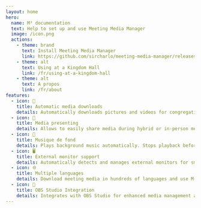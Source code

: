 ```yaml
---
layout: home
hero:
  name: M³ documentation
  text: Help to set up and use Meeting Media Manager
  image: /icon.png
  actions:
    - theme: brand
      text: Install Meeting Media Manager
      link: https://github.com/sircharlo/meeting-media-manager/releases/latest
    - theme: alt
      text: Using at a Kingdom Hall
      link: /fr/using-at-a-kingdom-hall
    - theme: alt
      text: A propos
      link: /fr/about
features:
  - icon: 🚀
    title: Automatic media downloads
    details: Automatically downloads pictures and videos for congregation meetings in any language available on JW.org.
  - icon: 🎦
    title: Media presenting
    details: Allows to easily share media during hybrid or in-person meetings.
  - icon: 🎵
    title: Musique de fond
    details: Plays background music automatically. Stops playback before the meeting starts. Background music can be restarted in one click after the meeting.
  - icon: 🖥️
    title: External monitor support
    details: Automatically detects and manages external monitors for smooth media presentations.
  - icon: 🌐
    title: Multiple languages
    details: Download meeting media in hundreds of languages and use M³'s interface in any of the many available languages.
  - icon: 🧩
    title: OBS Studio Integration
    details: Integrates with OBS Studio for enhanced media management and presenting capabilities.
---
```

